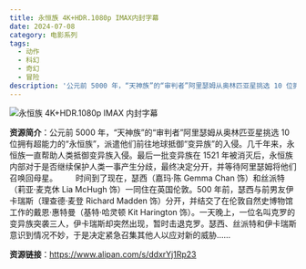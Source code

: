 ```yaml
---
title: 永恒族 4K+HDR.1080p IMAX内封字幕
date: 2024-07-08
category: 电影系列
tags:
  - 动作
  - 科幻
  - 奇幻
  - 冒险
description: '公元前 5000 年，“天神族”的“审判者”阿里瑟姆从奥林匹亚星挑选 10 位拥有超能力的“永恒族”，派遣他们前往地球抵御“变异族”的入侵。几千年来，永恒族一直帮助人类抵御变异族入侵。最后一批变异族在 1521 年被消灭后，永恒族内部对于是否继续保护人类一事产生分歧，最终决定分开，并等待阿里瑟姆将他们召唤回母星。时间到了现在，瑟西（嘉玛·陈 Gemma Chan 饰）和丝派特（莉亚·麦克休 Lia McHugh 饰）一同住在英国伦敦。500 年前，瑟西与前男友伊卡瑞斯（理查德·麦登 Richard Madden 饰）分开，并结交了在伦敦自然史博物馆工作的戴恩·惠特曼（基特·哈灵顿 Kit Harington 饰）。一天晚上，一位名叫克罗的变异族突袭三人，伊卡瑞斯却突然出现，暂时击退克罗。瑟西、丝派特和伊卡瑞斯意识到情况不妙，于是决定紧急召集其他人以应对新的威胁……'
---
```


![永恒族 4K+HDR.1080p IMAX 内封字幕](https://feeds-drcn.dbankcdn.cn/web/1051087b121c13ca050a810_si_121231/image/16_9_b2053fb02b154158a1803a4f745b18dd_bf332524-0111-424a-9cb5-807b2524e52f.jpg)

**资源简介**：公元前 5000 年，“天神族”的“审判者”阿里瑟姆从奥林匹亚星挑选 10 位拥有超能力的“永恒族”，派遣他们前往地球抵御“变异族”的入侵。几千年来，永恒族一直帮助人类抵御变异族入侵。最后一批变异族在 1521 年被消灭后，永恒族内部对于是否继续保护人类一事产生分歧，最终决定分开，并等待阿里瑟姆将他们召唤回母星。
　　时间到了现在，瑟西（嘉玛·陈 Gemma Chan 饰）和丝派特（莉亚·麦克休 Lia McHugh 饰）一同住在英国伦敦。500 年前，瑟西与前男友伊卡瑞斯（理查德·麦登 Richard Madden 饰）分开，并结交了在伦敦自然史博物馆工作的戴恩·惠特曼（基特·哈灵顿 Kit Harington 饰）。一天晚上，一位名叫克罗的变异族突袭三人，伊卡瑞斯却突然出现，暂时击退克罗。瑟西、丝派特和伊卡瑞斯意识到情况不妙，于是决定紧急召集其他人以应对新的威胁……

**资源链接**：https://www.alipan.com/s/ddxrYj1Rp23
